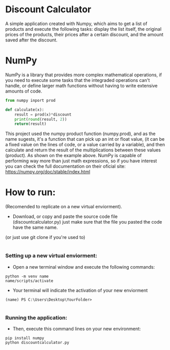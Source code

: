 # Discount Calculator
A simple application created with Numpy, which aims to get a list of products and execute the following tasks: display the list itself, the original prices of the products, their prices after a certain discount, and the amount saved after the discount.

# NumPy
NumPy is a library that provides more complex mathematical operations, if you need to execute some tasks that the integraded operations can't handle, or define larger math functions without having to write extensive amounts of code.

```python
from numpy inport prod

def calculate(x):
    result = prod(x)*discount
    print(round(result, 2))
    return(result)
```
   This project used the numpy product function (numpy.prod), and as the name sugests, it's a function that can pick up an int or float value, (it can be a fixed value on the lines of code, or a value carried by a variable), and then calculate and return the result of the multiplications between these values (product). As shown on the example above.
   NumPy is capable of performing way more than just math expressions, so if you have interest you can check the full documentation on their oficial site:
   https://numpy.org/doc/stable/index.html
        


# How to run:
(Recomended to replicate on a new virtual enviorment).

* Download, or copy and paste the source code file (discountcalculator.py) just make sure that the file you pasted the code have the same name.

(or just use git clone if you're used to)

# <h3> Setting up a new virtual enviorment:
 
* Open a new terminal window and execute the following commands:



```shell
python -m venv name
name/scripts/activate
```
* Your terminal will indicate the activation of your new enviorment 

```shell
(name) PS C:\Users\Desktop\YourFolder>
```
# <h3> Running the application:
 
* Then, execute this command lines on your new environment:

```shell
pip install numpy
python discountcalculator.py
```
